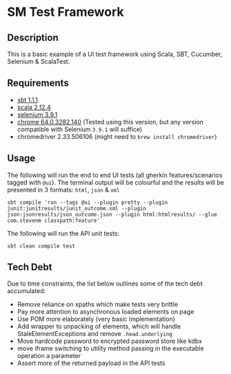 # SM Test Framework

## Description
This is a basic example of a UI test framework using Scala, SBT, Cucumber, Selenium & ScalaTest.
    
## Requirements
* [sbt 1.1.1](http://www.scala-sbt.org)
* [scala 2.12.4](https://www.scala-lang.org/)
* [selenium 3.9.1](https://mvnrepository.com/artifact/org.seleniumhq.selenium/selenium-java/3.9.1)
* [chrome 64.0.3282.140](https://www.google.co.uk/chrome/browser/features.html) (Tested using this version, but any
version compatible with Selenium `3.9.1` will suffice)
* chromedriver 2.33.506106 (might need to `brew install chromedriver`)
    
     
## Usage

The following will run the end to end UI tests (all gherkin features/scenarios tagged with `@ui`). The terminal output will be colourful and the
results will be presented in 3 formats: `html`, `json` & `xml`
    
    sbt compile 'run --tags @ui --plugin pretty --plugin junit:junitresults/junit_outcome.xml --plugin json:jsonresults/json_outcome.json --plugin html:htmlresults/ --glue com.stevenm classpath:feature'
    
The following will run the API unit tests:    

    sbt clean compile test
    
## Tech Debt

Due to time constraints, the list below outlines some of the tech debt accumulated:
* Remove reliance on xpaths which make tests very brittle
* Pay more attention to asynchronous loaded elements on page
* Use POM more elaborately (very basic implementation)
* Add wrapper to unpacking of elements, which will handle StaleElementExceptions and remove `.head.underlying`
* Move hardcode password to encrypted password store like kdbx
* move iframe switching to utility method passing in the executable operation a parameter
* Assert more of the returned payload in the API tests
